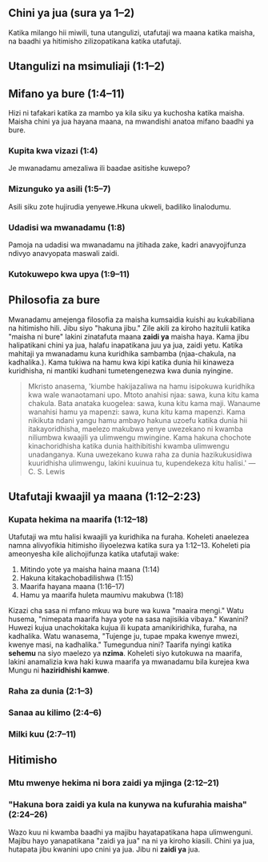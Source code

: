 ## Chini ya jua (sura ya 1–2)

Katika milango hii miwili, tuna utangulizi, utafutaji wa maana katika maisha, na baadhi ya hitimisho zilizopatikana katika utafutaji.

## Utangulizi na msimuliaji (1:1–2)

## Mifano ya bure (1:4–11)

Hizi ni tafakari katika za mambo ya kila siku ya kuchosha katika maisha. Maisha chini ya jua hayana maana, na mwandishi anatoa mifano baadhi ya bure.

### Kupita kwa vizazi (1:4)

Je mwanadamu amezaliwa ili baadae asitishe kuwepo?

### Mizunguko ya asili (1:5–7)

Asili siku zote hujirudia yenyewe.Hkuna ukweli, badiliko linalodumu.

### Udadisi wa mwanadamu (1:8)

Pamoja na udadisi wa mwanadamu na jitihada zake, kadri anavyojifunza ndivyo anavyopata maswali zaidi.

### Kutokuwepo kwa upya (1:9–11)

## Philosofia za bure

Mwanadamu amejenga filosofia za maisha kumsaidia kuishi au kukabiliana na hitimisho hili. Jibu siyo "hakuna jibu." Zile akili za kiroho hazitulii katika "maisha ni bure" lakini zinatafuta maana **zaidi ya** maisha haya. Kama jibu halipatikani chini ya jua, halafu inapatikana juu ya jua, zaidi yetu. Katika mahitaji ya mwanadamu kuna kuridhika sambamba (njaa-chakula, na kadhalika.). Kama tukiwa na hamu kwa kipi katika dunia hii kinaweza kuridhisha, ni mantiki kudhani tumetengenezwa kwa dunia nyingine.

> Mkristo anasema, 'kiumbe hakijazaliwa na hamu isipokuwa kuridhika kwa wale wanaotamani upo. Mtoto anahisi njaa: sawa, kuna kitu kama chakula. Bata anataka kuogelea: sawa, kuna kitu kama maji. Wanaume wanahisi hamu ya mapenzi: sawa, kuna kitu kama mapenzi. Kama nikikuta ndani yangu hamu ambayo hakuna uzoefu katika dunia hii itakayoridhisha, maelezo makubwa yenye uwezekano ni kwamba niliumbwa kwaajili ya ulimwengu mwingine. Kama hakuna chochote kinachoridhisha katika dunia haithibitishi kwamba ulimwengu unadanganya. Kuna uwezekano kuwa raha za dunia hazikukusidiwa kuuridhisha ulimwengu, lakini kuuinua tu, kupendekeza kitu halisi.' 
> —C. S. Lewis

## Utafutaji kwaajil ya maana (1:12–2:23)

### Kupata hekima na maarifa (1:12–18)

Utafutaji wa mtu halisi kwaajili ya kuridhika na furaha. Koheleti anaelezea namna alivyofikia hitimisho iliyoelezwa katika sura ya 1:12–13. Koheleti pia ameonyesha kile alichojifunza katika utafutaji wake:

1. Mitindo yote ya maisha haina maana (1:14)
2. Hakuna kitakachobadilishwa (1:15)
3. Maarifa hayana maana (1:16–17)
4. Hamu ya maarifa huleta maumivu makubwa (1:18) 

Kizazi cha sasa ni mfano mkuu wa bure wa kuwa "maaira mengi." Watu husema, "nimepata maarifa haya yote na sasa najisikia vibaya." Kwanini? Huwezi kujua unachokitaka kujua ili kupata amanikiridhika, furaha, na kadhalika. Watu wanasema, "Tujenge ju, tupae mpaka kwenye mwezi, kwenye masi, na kadhalika." Tumegundua nini? Taarifa nyingi katika **sehemu** na siyo maelezo ya **nzima**. Koheleti siyo kutokuwa na maarifa, lakini anamalizia kwa haki kuwa maarifa ya mwanadamu bila kurejea kwa Mungu ni **haziridhishi kamwe**.

### Raha za dunia (2:1–3)

### Sanaa au kilimo (2:4–6)

### Milki kuu (2:7–11)

## Hitimisho

### Mtu mwenye hekima ni bora zaidi ya mjinga (2:12–21)

### "Hakuna bora zaidi ya kula na kunywa na kufurahia maisha" (2:24–26)

Wazo kuu ni kwamba baadhi ya majibu hayatapatikana hapa ulimwenguni. Majibu hayo yanapatikana "zaidi ya jua" na ni ya kiroho kiasili. Chini ya jua, hutapata jibu kwanini upo cnini ya jua. Jibu ni **zaidi ya** jua.